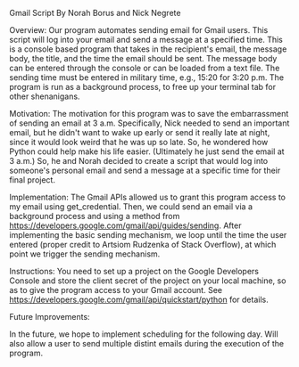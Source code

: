 Gmail Script 
By Norah Borus and Nick Negrete


Overview:
Our program automates sending email for Gmail users. This script will 
log into your email and send a message at a specified time. This is a console based program that 
takes in the recipient's email, the message body, the title, and the time the email should be 
sent. The message body can be entered through the console or can be loaded from a text file. 
The sending time must be entered in military time, e.g., 15:20 for 3:20 p.m. The 
program is run as a background process, to free up your terminal tab for other shenanigans.


Motivation:
The motivation for this program was to save the embarrassment of sending an email at 3 a.m. 
Specifically, Nick needed to send an important email, but he didn't want to wake up early or 
send it really late at night, since it would look weird that he was up so late. So, he wondered 
how Python could help make his life easier. (Ultimately he just send the email at 3 a.m.) So, he and 
Norah decided to create a script that would log into someone's personal email and send a message at 
a specific time for their final project. 

Implementation:
The Gmail APIs allowed us to grant this program access to my email using 
get_credential. Then, we could send an email via a background process and using a method from https://developers.google.com/gmail/api/guides/sending. 
After implementing the basic sending mechanism, we loop until the time the user entered (proper credit to Artsiom 
Rudzenka of Stack Overflow), at which point we trigger the sending mechanism. 

Instructions:
You need to set up a project on the Google Developers Console and store the client secret of the project on your local machine, so as to give the program access to your Gmail account. See https://developers.google.com/gmail/api/quickstart/python for details.


Future Improvements:

In the future, we hope to implement scheduling for the following day. Will also allow a user to send multiple distint emails during the execution of the program.

